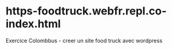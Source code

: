 # https-foodtruck.webfr.repl.co-index.html
Exercice Colombbus - creer un site food truck avec wordpress
